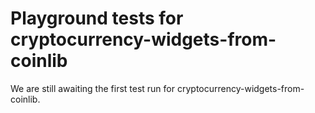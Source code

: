 # Playground tests for cryptocurrency-widgets-from-coinlib
We are still awaiting the first test run for cryptocurrency-widgets-from-coinlib.
